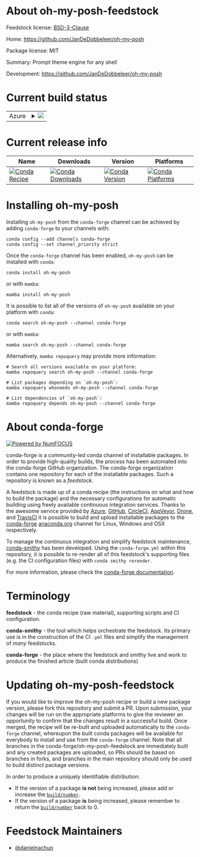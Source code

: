 About oh-my-posh-feedstock
==========================

Feedstock license: [BSD-3-Clause](https://github.com/conda-forge/oh-my-posh-feedstock/blob/main/LICENSE.txt)

Home: https://github.com/JanDeDobbeleer/oh-my-posh

Package license: MIT

Summary: Prompt theme engine for any shell

Development: https://github.com/JanDeDobbeleer/oh-my-posh

Current build status
====================


<table>
    
  <tr>
    <td>Azure</td>
    <td>
      <details>
        <summary>
          <a href="https://dev.azure.com/conda-forge/feedstock-builds/_build/latest?definitionId=23335&branchName=main">
            <img src="https://dev.azure.com/conda-forge/feedstock-builds/_apis/build/status/oh-my-posh-feedstock?branchName=main">
          </a>
        </summary>
        <table>
          <thead><tr><th>Variant</th><th>Status</th></tr></thead>
          <tbody><tr>
              <td>linux_64</td>
              <td>
                <a href="https://dev.azure.com/conda-forge/feedstock-builds/_build/latest?definitionId=23335&branchName=main">
                  <img src="https://dev.azure.com/conda-forge/feedstock-builds/_apis/build/status/oh-my-posh-feedstock?branchName=main&jobName=linux&configuration=linux%20linux_64_" alt="variant">
                </a>
              </td>
            </tr><tr>
              <td>linux_aarch64</td>
              <td>
                <a href="https://dev.azure.com/conda-forge/feedstock-builds/_build/latest?definitionId=23335&branchName=main">
                  <img src="https://dev.azure.com/conda-forge/feedstock-builds/_apis/build/status/oh-my-posh-feedstock?branchName=main&jobName=linux&configuration=linux%20linux_aarch64_" alt="variant">
                </a>
              </td>
            </tr><tr>
              <td>linux_ppc64le</td>
              <td>
                <a href="https://dev.azure.com/conda-forge/feedstock-builds/_build/latest?definitionId=23335&branchName=main">
                  <img src="https://dev.azure.com/conda-forge/feedstock-builds/_apis/build/status/oh-my-posh-feedstock?branchName=main&jobName=linux&configuration=linux%20linux_ppc64le_" alt="variant">
                </a>
              </td>
            </tr><tr>
              <td>osx_64</td>
              <td>
                <a href="https://dev.azure.com/conda-forge/feedstock-builds/_build/latest?definitionId=23335&branchName=main">
                  <img src="https://dev.azure.com/conda-forge/feedstock-builds/_apis/build/status/oh-my-posh-feedstock?branchName=main&jobName=osx&configuration=osx%20osx_64_" alt="variant">
                </a>
              </td>
            </tr><tr>
              <td>osx_arm64</td>
              <td>
                <a href="https://dev.azure.com/conda-forge/feedstock-builds/_build/latest?definitionId=23335&branchName=main">
                  <img src="https://dev.azure.com/conda-forge/feedstock-builds/_apis/build/status/oh-my-posh-feedstock?branchName=main&jobName=osx&configuration=osx%20osx_arm64_" alt="variant">
                </a>
              </td>
            </tr>
          </tbody>
        </table>
      </details>
    </td>
  </tr>
</table>

Current release info
====================

| Name | Downloads | Version | Platforms |
| --- | --- | --- | --- |
| [![Conda Recipe](https://img.shields.io/badge/recipe-oh--my--posh-green.svg)](https://anaconda.org/conda-forge/oh-my-posh) | [![Conda Downloads](https://img.shields.io/conda/dn/conda-forge/oh-my-posh.svg)](https://anaconda.org/conda-forge/oh-my-posh) | [![Conda Version](https://img.shields.io/conda/vn/conda-forge/oh-my-posh.svg)](https://anaconda.org/conda-forge/oh-my-posh) | [![Conda Platforms](https://img.shields.io/conda/pn/conda-forge/oh-my-posh.svg)](https://anaconda.org/conda-forge/oh-my-posh) |

Installing oh-my-posh
=====================

Installing `oh-my-posh` from the `conda-forge` channel can be achieved by adding `conda-forge` to your channels with:

```
conda config --add channels conda-forge
conda config --set channel_priority strict
```

Once the `conda-forge` channel has been enabled, `oh-my-posh` can be installed with `conda`:

```
conda install oh-my-posh
```

or with `mamba`:

```
mamba install oh-my-posh
```

It is possible to list all of the versions of `oh-my-posh` available on your platform with `conda`:

```
conda search oh-my-posh --channel conda-forge
```

or with `mamba`:

```
mamba search oh-my-posh --channel conda-forge
```

Alternatively, `mamba repoquery` may provide more information:

```
# Search all versions available on your platform:
mamba repoquery search oh-my-posh --channel conda-forge

# List packages depending on `oh-my-posh`:
mamba repoquery whoneeds oh-my-posh --channel conda-forge

# List dependencies of `oh-my-posh`:
mamba repoquery depends oh-my-posh --channel conda-forge
```


About conda-forge
=================

[![Powered by
NumFOCUS](https://img.shields.io/badge/powered%20by-NumFOCUS-orange.svg?style=flat&colorA=E1523D&colorB=007D8A)](https://numfocus.org)

conda-forge is a community-led conda channel of installable packages.
In order to provide high-quality builds, the process has been automated into the
conda-forge GitHub organization. The conda-forge organization contains one repository
for each of the installable packages. Such a repository is known as a *feedstock*.

A feedstock is made up of a conda recipe (the instructions on what and how to build
the package) and the necessary configurations for automatic building using freely
available continuous integration services. Thanks to the awesome service provided by
[Azure](https://azure.microsoft.com/en-us/services/devops/), [GitHub](https://github.com/),
[CircleCI](https://circleci.com/), [AppVeyor](https://www.appveyor.com/),
[Drone](https://cloud.drone.io/welcome), and [TravisCI](https://travis-ci.com/)
it is possible to build and upload installable packages to the
[conda-forge](https://anaconda.org/conda-forge) [anaconda.org](https://anaconda.org/)
channel for Linux, Windows and OSX respectively.

To manage the continuous integration and simplify feedstock maintenance,
[conda-smithy](https://github.com/conda-forge/conda-smithy) has been developed.
Using the ``conda-forge.yml`` within this repository, it is possible to re-render all of
this feedstock's supporting files (e.g. the CI configuration files) with ``conda smithy rerender``.

For more information, please check the [conda-forge documentation](https://conda-forge.org/docs/).

Terminology
===========

**feedstock** - the conda recipe (raw material), supporting scripts and CI configuration.

**conda-smithy** - the tool which helps orchestrate the feedstock.
                   Its primary use is in the construction of the CI ``.yml`` files
                   and simplify the management of *many* feedstocks.

**conda-forge** - the place where the feedstock and smithy live and work to
                  produce the finished article (built conda distributions)


Updating oh-my-posh-feedstock
=============================

If you would like to improve the oh-my-posh recipe or build a new
package version, please fork this repository and submit a PR. Upon submission,
your changes will be run on the appropriate platforms to give the reviewer an
opportunity to confirm that the changes result in a successful build. Once
merged, the recipe will be re-built and uploaded automatically to the
`conda-forge` channel, whereupon the built conda packages will be available for
everybody to install and use from the `conda-forge` channel.
Note that all branches in the conda-forge/oh-my-posh-feedstock are
immediately built and any created packages are uploaded, so PRs should be based
on branches in forks, and branches in the main repository should only be used to
build distinct package versions.

In order to produce a uniquely identifiable distribution:
 * If the version of a package **is not** being increased, please add or increase
   the [``build/number``](https://docs.conda.io/projects/conda-build/en/latest/resources/define-metadata.html#build-number-and-string).
 * If the version of a package **is** being increased, please remember to return
   the [``build/number``](https://docs.conda.io/projects/conda-build/en/latest/resources/define-metadata.html#build-number-and-string)
   back to 0.

Feedstock Maintainers
=====================

* [@danielnachun](https://github.com/danielnachun/)


